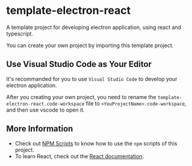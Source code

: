 # template-electron-react

A template project for developing electron application, using react and typescript.

You can create your own project by importing this template project.

## Use Visual Studio Code as Your Editor

It's recommanded for you to use `Visual Studio Code` to develop your electron application.

After you creating your own project, you need to rename the `template-electron-react.code-workspace` file to `<YouProjectName>.code-workspace`, and then use vscode to open it.

## More Information

- Check out [NPM Scripts] to know how to use the `npm` scripts of this project.
- To learn React, check out the [React documentation].

<!-- link list -->

[npm scripts]: ./docs/npm-scripts.md
[react documentation]: https://reactjs.org/
